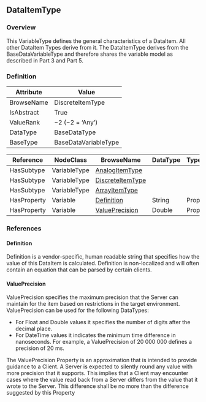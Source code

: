 ## DataItemType
### Overview
This VariableType defines the general characteristics of a DataItem. All other DataItem Types derive from it. The DataItemType derives from the BaseDataVariableType and therefore shares the variable model as described in Part 3 and Part 5.

### Definition
|Attribute|Value|
|---|---|
|BrowseName|DiscreteItemType|
|IsAbstract|True|
|ValueRank|−2 (−2 = ‘Any’)|
|DataType|BaseDataType|
|BaseType|BaseDataVariableType|

|Reference|NodeClass|BrowseName|DataType|TypeDefinition|ModellingRule|
|---|---|---|---|---|---|
|HasSubtype|VariableType|[AnalogItemType](../AnalogItemType/readme.md)|
|HasSubtype|VariableType|[DiscreteItemType](../DiscreteItemType/readme.md)|
|HasSubtype|VariableType|[ArrayItemType](../ArrayItemType/readme.md)|
|HasProperty|Variable|[Definition](#Definition)|String|PropertyType|Optional|
|HasProperty|Variable|[ValuePrecision](#ValuePrecision)|Double|PropertyType|Optional|

### References
#### Definition
Definition is a vendor-specific, human readable string that specifies how the value of this DataItem is calculated. Definition is non-localized and will often contain an equation that can be parsed by certain clients.

#### ValuePrecision
ValuePrecision specifies the maximum precision that the Server can maintain for the item based on restrictions in the target environment.
ValuePrecision can be used for the following DataTypes:

* For Float and Double values it specifies the number of digits after the decimal place.
* For DateTime values it indicates the minimum time difference in nanoseconds. For example, a ValuePrecision of 20 000 000 defines a precision of 20 ms.

The ValuePrecision Property is an approximation that is intended to provide guidance to a Client. A Server is expected to silently round any value with more precision that it supports. This implies that a Client may encounter cases where the value read back from a Server differs from the value that it wrote to the Server. This difference shall be no more than the difference suggested by this Property
